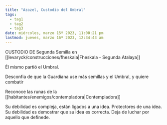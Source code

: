 ```yaml
---
title: "Azazel, Custodio del Umbral"
tags:
  - tag1
  - tag2
  - tag3
date: miércoles, marzo 15º 2023, 11:00:21 pm
lastmod: jueves, marzo 16º 2023, 12:34:43 am
---
```


CUSTODIO DE Segunda Semilla en [[levaryck/construcciones/fheskala|Fheskala - Segunda Atalaya]]

Él mismo partió el Umbral.

Desconfia de que la Guardiana use más semillas y el Umbral, y quiere combatir

Reconoce las runas de la [[habitantes/enemigos/contempladora|Contempladora]]

Su debilidad es compleja, están ligados a una idea. Protectores de una idea. Su debilidad es demostrar que su idea es correcta. Deja de luchar por aquello que definede.